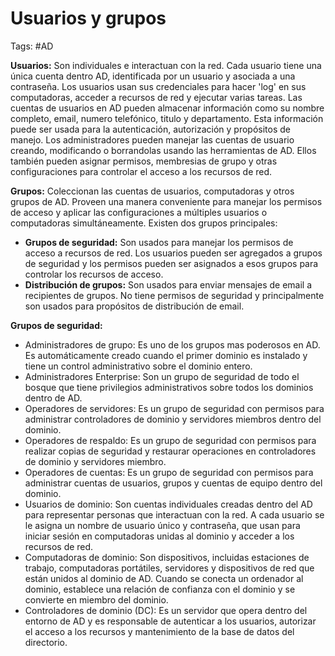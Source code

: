 # Usuarios y grupos

Tags: #AD 

**Usuarios:** Son individuales e interactuan con la red. Cada usuario tiene una única cuenta dentro AD, identificada por un usuario y asociada a una contraseña. Los usuarios usan sus credenciales para hacer 'log' en sus computadoras, acceder a recursos de red y ejecutar varias tareas. Las cuentas de usuarios en AD pueden almacenar información como su nombre completo, email, numero telefónico, titulo y departamento. Esta información puede ser usada para la autenticación, autorización y propósitos de manejo.  Los administradores pueden manejar las cuentas de usuario creando, modificando o borrandolas usando las herramientas de AD. Ellos también pueden asignar permisos, membresias de grupo y otras configuraciones para controlar el acceso a los recursos de red.  

**Grupos:** Coleccionan las cuentas de usuarios, computadoras y otros grupos de AD. Proveen una manera conveniente para manejar los permisos de acceso y aplicar las configuraciones a múltiples usuarios o computadoras simultáneamente. Existen dos grupos principales:
* **Grupos de seguridad:** Son usados para manejar los permisos de acceso a recursos de red. Los usuarios pueden ser agregados a grupos de seguridad y los permisos pueden ser asignados a esos grupos para controlar los recursos de acceso. 
* **Distribución de grupos:** Son usados para enviar mensajes de email a recipientes de grupos. No tiene permisos de seguridad y principalmente son usados para propósitos de distribución de email. 

**Grupos de seguridad:** 
* Administradores de grupo: Es uno de los grupos mas poderosos en AD. Es automáticamente creado  cuando el primer dominio es instalado y tiene un control administrativo sobre el dominio entero. 
* Administradores Enterprise: Son un grupo de seguridad de todo el bosque que tiene privilegios administrativos sobre todos los dominios dentro de AD. 
* Operadores de servidores: Es un grupo de seguridad con permisos para administrar controladores de dominio y servidores miembros dentro del dominio. 
* Operadores de respaldo: Es un grupo de seguridad con permisos para realizar copias de seguridad y restaurar operaciones en controladores de dominio y servidores miembro. 
* Operadores de cuentas: Es un grupo de seguridad con permisos para administrar cuentas de usuarios, grupos y cuentas de equipo dentro del dominio. 
* Usuarios de dominio: Son cuentas individuales creadas dentro del  AD para representar personas que interactuan con la red. A cada usuario se le asigna un nombre de usuario único y contraseña, que usan para iniciar sesión en computadoras unidas al dominio y acceder a los recursos de red. 
* Computadoras de dominio: Son dispositivos, incluidas estaciones de trabajo, computadoras portátiles, servidores y dispositivos de red que están unidos al dominio de AD. Cuando se conecta un ordenador al dominio, establece una relación de confianza con el dominio y se convierte en miembro del dominio. 
* Controladores de dominio (DC): Es un servidor que opera dentro del entorno de AD y es responsable de autenticar a los usuarios, autorizar el acceso a los recursos y mantenimiento de la base de datos del directorio.

